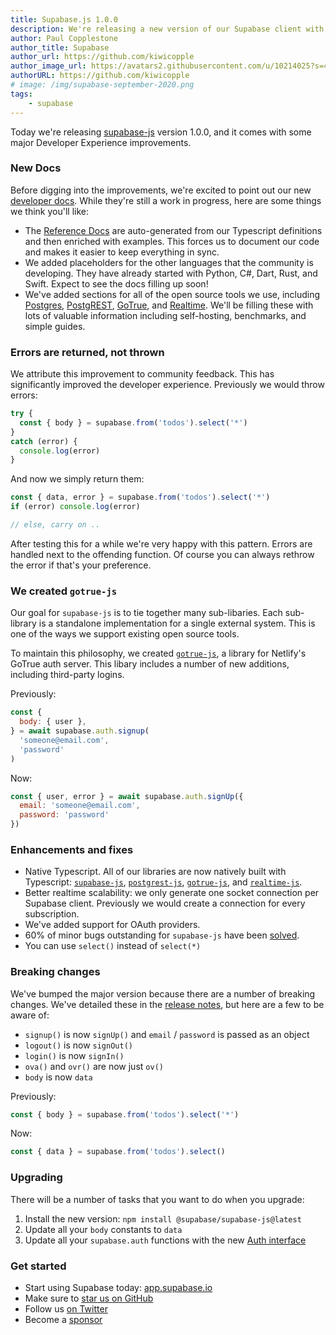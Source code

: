 ```yaml
---
title: Supabase.js 1.0.0
description: We're releasing a new version of our Supabase client with some awesome new improvements.
author: Paul Copplestone
author_title: Supabase
author_url: https://github.com/kiwicopple
author_image_url: https://avatars2.githubusercontent.com/u/10214025?s=400&u=c6775be2ae667e2acae3ccd347fed62bb3f5b3e7&v=4
authorURL: https://github.com/kiwicopple
# image: /img/supabase-september-2020.png
tags: 
    - supabase
---
```


Today we're releasing [supabase-js](https://github.com/supabase/supabase-js) version 1.0.0, and it comes with some major Developer Experience improvements.

<!--truncate-->

### New Docs

Before digging into the improvements, we're excited to point out our new [developer docs](/docs/client/supabase-client). While they're still a work in progress, here are some things we think you'll like:

- The [Reference Docs](/docs/client/supabase-client) are auto-generated from our Typescript definitions and then enriched with examples. This forces us to document our code and makes it easier to keep everything in sync.
- We added placeholders for the other languages that the community is developing. They have already started with Python, C#, Dart, Rust, and Swift. Expect to see the docs filling up soon!
- We've added sections for all of the open source tools we use, including [Postgres](/docs/postgres/server/about), [PostgREST](/docs/postgrest/server/about), [GoTrue](/docs/gotrue/server/about), and [Realtime](/docs/realtime/server/about). We'll be filling these with lots of valuable information including self-hosting, benchmarks, and simple guides.


### Errors are returned, not thrown

We attribute this improvement to community feedback. This has significantly improved the developer experience. Previously we would throw errors:

```js
try {
  const { body } = supabase.from('todos').select('*')
}
catch (error) {
  console.log(error)
}
```

And now we simply return them:

```js
const { data, error } = supabase.from('todos').select('*')
if (error) console.log(error)

// else, carry on ..
```

After testing this for a while we're very happy with this pattern. Errors are handled next to the offending function. Of course you can always rethrow the error if that's your preference.


### We created `gotrue-js`

Our goal for `supabase-js` is to tie together many sub-libaries. Each sub-library is a standalone implementation for a single external system. This is one of the ways we support existing open source tools.

To maintain this philosophy, we created [`gotrue-js`](https://github.com/supabase/goture-js), a library for Netlify's GoTrue auth server. This libary includes a number of new additions, including third-party logins.

Previously:

```js
const {
  body: { user },
} = await supabase.auth.signup(
  'someone@email.com',
  'password'
)
```

Now:

```js
const { user, error } = await supabase.auth.signUp({
  email: 'someone@email.com',
  password: 'password'
})
```

### Enhancements and fixes

- Native Typescript. All of our libraries are now natively built with Typescript: [`supabase-js`](https://github.com/supabase/supabase-js), [`postgrest-js`](https://github.com/supabase/postgrest-js), [`gotrue-js`](https://github.com/supabase/gotrue-js), and [`realtime-js`](https://github.com/supabase/realtime-js).
- Better realtime scalability: we only generate one socket connection per Supabase client. Previously we would create a connection for every subscription.
- We've added support for OAuth providers.
- 60% of minor bugs outstanding for `supabase-js` have been [solved](https://github.com/supabase/supabase-js/pull/50).
- You can use `select()` instead of `select(*)`

### Breaking changes

We've bumped the major version because there are a number of breaking changes. We've detailed these in the [release notes](https://github.com/supabase/supabase-js/releases/tag/v1.0.0), but here are a few to be aware of:

- `signup()` is now `signUp()` and `email` / `password` is passed as an object
- `logout()` is now `signOut()`
- `login()` is now `signIn()`
- `ova()` and `ovr()` are now just `ov()`
- `body` is now `data`

Previously:

```js
const { body } = supabase.from('todos').select('*')
```

Now:

```js
const { data } = supabase.from('todos').select()
```


### Upgrading

There will be a number of tasks that you want to do when you upgrade:

1. Install the new version: `npm install @supabase/supabase-js@latest`
2. Update all your `body` constants to `data`
3. Update all your `supabase.auth` functions with the new [Auth interface](/docs/client/auth-signup)

### Get started

- Start using Supabase today: [app.supabase.io](https://app.supabase.io/)
- Make sure to [star us on GitHub](https://github.com/supabase/supabase)
- Follow us [on Twitter](https://twitter.com/supabase_io)
- Become a [sponsor](https://github.com/sponsors/supabase)
